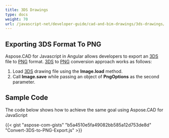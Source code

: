 ```yaml
---
title: 3DS Drawings
type: docs
weight: 70
url: /javascript-net/developer-guide/cad-and-bim-drawings/3ds-drawings/
---
```


## **Exporting 3DS Format To PNG**

Aspose.CAD for Javascript in Angular allows developers to export an [3DS](https://docs.fileformat.com/3d/3ds/) file to [PNG](https://docs.fileformat.com/image/png/) format. [3DS](https://docs.fileformat.com/3d/3ds/) to [PNG](https://docs.fileformat.com/image/png/) conversion approach works as follows:

1. Load [3DS](https://docs.fileformat.com/3d/3ds/) drawing file using the **Image.load** method.
1. Call **Image.save** while passing an object of **PngOptions** as the second parameter.

## Sample Code

The code below shows how to achieve the same goal using Aspose.CAD for JavaScript

{{< gist "aspose-com-gists" "b5a4510e5fa49082bb585a12d753de8d" "Convert-3DS-to-PNG-Export.js" >}}
